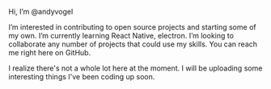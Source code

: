 Hi, I’m @andyvogel

I’m interested in contributing to open source projects and starting some of my own.
I’m currently learning React Native, electron.
I’m looking to collaborate any number of projects that could use my skills.
You can reach me right here on GitHub.

I realize there's not a whole lot here at the moment. I will be uploading some interesting things I've been coding up soon.

<!---
andyvogel/andyvogel is a ✨ special ✨ repository because its `README.md` (this file) appears on your GitHub profile.
You can click the Preview link to take a look at your changes.
--->
